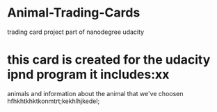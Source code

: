 # Animal-Trading-Cards
trading card project part of nanodegree udacity
# this card is created for the udacity ipnd program it includes:xx
animals and information about the animal that we've choosen
hfhkhtkhktkonmtrt;kekhlhjkedel;
